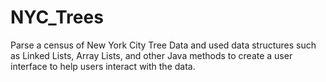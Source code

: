# NYC_Trees
Parse a census of New York City Tree Data and used data structures such as Linked Lists, Array Lists, and other Java methods to create a user interface to help users interact with the data. 
